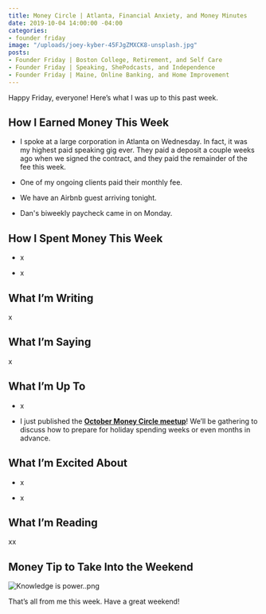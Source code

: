 ```yaml
---
title: Money Circle | Atlanta, Financial Anxiety, and Money Minutes
date: 2019-10-04 14:00:00 -04:00
categories:
- founder friday
image: "/uploads/joey-kyber-45FJgZMXCK8-unsplash.jpg"
posts:
- Founder Friday | Boston College, Retirement, and Self Care
- Founder Friday | Speaking, ShePodcasts, and Independence
- Founder Friday | Maine, Online Banking, and Home Improvement
---
```


Happy Friday, everyone! Here’s what I was up to this past week.

## **How I Earned Money This Week**

* I spoke at a large corporation in Atlanta on Wednesday. In fact, it was my highest paid speaking gig ever. They paid a deposit a couple weeks ago when we signed the contract, and they paid the remainder of the fee this week. 

* One of my ongoing clients paid their monthly fee. 

* We have an Airbnb guest arriving tonight. 

* Dan's biweekly paycheck came in on Monday.

## **How I Spent Money This Week**

* x

* x

## **What I’m Writing**

x

## **What I’m Saying**

x

## **What I’m Up To**

* x

* I just published the **[October Money Circle meetup](https://www.eventbrite.com/e/money-circle-preparing-for-holiday-spending-tickets-72080062407)**! We’ll be gathering to discuss how to prepare for holiday spending weeks or even months in advance.

## **What I’m Excited About**

* x

* x

## **What I’m Reading**

xx

## **Money Tip to Take Into the Weekend**

![Knowledge is power..png](/uploads/Knowledge%20is%20power..png)

That’s all from me this week. Have a great weekend!